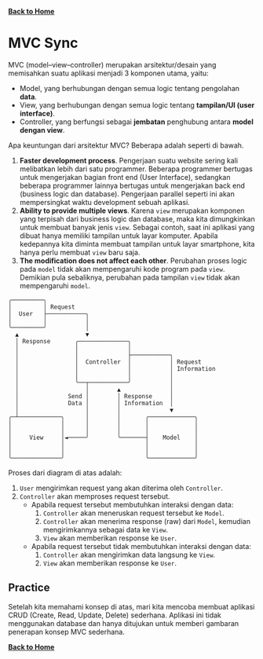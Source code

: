 [**Back to Home**](./../README.md)

# MVC Sync

MVC (model–view–controller) merupakan arsitektur/desain yang memisahkan suatu aplikasi menjadi 3 komponen utama, yaitu:

- Model, yang berhubungan dengan semua logic tentang pengolahan **data**.
- View, yang berhubungan dengan semua logic tentang **tampilan/UI (user interface)**.
- Controller, yang berfungsi sebagai **jembatan** penghubung antara **model dengan view**.

Apa keuntungan dari arsitektur MVC? Beberapa adalah seperti di bawah.

1. **Faster development process**. Pengerjaan suatu website sering kali melibatkan lebih dari satu programmer. Beberapa programmer bertugas untuk mengerjakan bagian front end (User Interface), sedangkan beberapa programmer lainnya bertugas untuk mengerjakan back end (business logic dan database). Pengerjaan parallel seperti ini akan mempersingkat waktu development sebuah aplikasi.
1. **Ability to provide multiple views**. Karena `view` merupakan komponen yang terpisah dari business logic dan database, maka kita dimungkinkan untuk membuat banyak jenis `view`. Sebagai contoh, saat ini aplikasi yang dibuat hanya memiliki tampilan untuk layar komputer. Apabila kedepannya kita diminta membuat tampilan untuk layar smartphone, kita hanya perlu membuat `view` baru saja.
1. **The modification does not affect each other**. Perubahan proses logic pada `model` tidak akan mempengaruhi kode program pada `view`. Demikian pula sebaliknya, perubahan pada tampilan `view` tidak akan mempengaruhi `model`.

```
╭─────────╮
│         │ Request
│  User   ├───────────╮
│         │           │
╰─────────╯           │
  ▲                   ▼
  │ Response       ╭──────────────╮
  │                │              │
  │                │              ├───────────╮
  │                │  Controller  │           │ Request
  │                │              │           │ Information
  │                │              │           │
  │                ╰──┬───────────╯           │
  │                   │        ▲              │
  │              Send │        │ Response     │
  │              Data │        │ Information  │
  │                   │        │              ▼
╭─┴────────────╮      │        │       ╭─────────────╮
│              │      │        │       │             │
│              │      │        │       │             │
│     View     │◄─────╯        ╰───────┤    Model    │
│              │                       │             │
│              │                       │             │
╰──────────────╯                       ╰─────────────╯
```

Proses dari diagram di atas adalah:

1. `User` mengirimkan request yang akan diterima oleh `Controller`.
1. `Controller` akan memproses request tersebut.
   - Apabila request tersebut membutuhkan interaksi dengan data:
     1. `Controller` akan meneruskan request tersebut ke `Model`.
     1. `Controller` akan menerima response (raw) dari `Model`, kemudian mengirimkannya sebagai data ke `View`.
     1. `View` akan memberikan response ke `User`.
   - Apabila request tersebut tidak membutuhkan interaksi dengan data:
     1. `Controller` akan mengirimkan data langsung ke `View`.
     1. `View` akan memberikan response ke `User`.

## Practice

Setelah kita memahami konsep di atas, mari kita mencoba membuat aplikasi CRUD (Create, Read, Update, Delete) sederhana. Aplikasi ini tidak menggunakan database dan hanya ditujukan untuk memberi gambaran penerapan konsep MVC sederhana.


[**Back to Home**](./../README.md)